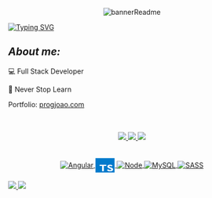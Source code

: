 <div align="center" width="300px">
  
  ![bannerReadme](https://raw.githubusercontent.com/progjoao/JRPortfolio/master/assets/images/a49d565aead13660377b31b4706c2aeb%20(1).jpg)

</div>
            
>
[![Typing SVG](https://readme-typing-svg.herokuapp.com?color=%230051ff&center=true&center=true&width=800&lines=Hi+everyone+👋,+I+am+João+Bianchini+Vieira;+Welcome+to+My+Profile!;I+am+Full+Stack+Developer)](https://git.io/typing-svg)

## _About me:_ 
💻 Full Stack Developer

🌱 Never Stop Learn

Portfolio: [progjoao.com](https://progjoao.vercel.app/)

<br>
<br>

<div align="center"> 
  <a href="" target="_blank"><img src="https://img.shields.io/badge/Instagram-E4405F?style=for-the-badge&logo=instagram&logoColor=white" target="_blank">
  <a href="https://github.com/progjoao" target="_blank"><img src="https://img.shields.io/badge/GitHub-100000?style=for-the-badge&logo=github&logoColor=white" target="_blank">
  <a href="https://www.linkedin.com/in/joaoricardobianchinivieira/" target="_blank"><img src="https://img.shields.io/badge/LinkedIn-0077B5?style=for-the-badge&logo=linkedin&logoColor=white" target="_blank">
<!--   <a href="https://discord.gg/5wtMgpWKuH" target="_blank"><img src="https://img.shields.io/badge/Discord-7289DA?style=for-the-badge&logo=discord&logoColor=white" target="_blank"> -->
</div>

<br>

<div align="center" style="display: inline_block"><br>
  <img align="center" alt="Angular" height="30" width="40" src="https://cdn.jsdelivr.net/gh/devicons/devicon/icons/angularjs/angularjs-plain.svg" />
  <img align="center" alt="TypeScript" height="30" width="40" src="https://raw.githubusercontent.com/devicons/devicon/master/icons/typescript/typescript-plain.svg">
  <img align="center" alt="Node" height="30" width="40" src="https://cdn.jsdelivr.net/gh/devicons/devicon/icons/nodejs/nodejs-plain.svg" />
  <img align="center" alt="MySQL" height="30" width="40" src="https://cdn.jsdelivr.net/gh/devicons/devicon/icons/mysql/mysql-plain.svg" />
  <img align="center" alt="SASS" height="30" width="40" src="https://cdn.jsdelivr.net/gh/devicons/devicon/icons/sass/sass-original.svg" />
</div>
  
<br>
    
<div style="display: flex" align="center">
  <a href="https://github.com/progjoao">
  <img height="190em" src="https://github-readme-stats.vercel.app/api?username=progjoao&show_icons=true&theme=radical&include_all_commits=true&count_private=true"/>
  <img height="190em" src="https://github-readme-stats.vercel.app/api/top-langs/?username=progjoao&layout=compact&langs_count=7&theme=radical"/>
</div>
    
##
  

